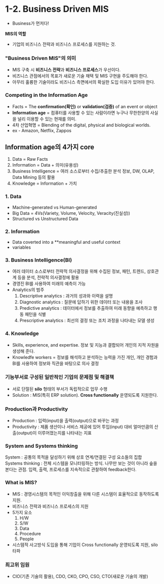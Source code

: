 # 1-2. Business Driven MIS
- Business가 먼저다!

**MIS의 역할**
- 기업의 비즈니스 전략과 비즈니스 프로세스를 지원하는 것.

### "Business Driven MIS"의 의미
- MIS 구축 시 **비즈니스 전략**과 **비즈니스 프로세스**가 우선이다.
- 비즈니스 관점에서의 목표가 새로운 기술 채택 및 MIS 구현을 주도해야 한다.
- 아무리 훌륭한 기술이라도 비즈니스 측면에서의 확실한 도입 이유가 있어야 한다.

### Competing in the Information Age
- Facts = The **confirmation(확인)** or **validation(검증)** of an event or object
- **Information age** = 컴퓨터를 사용할 수 있는 사람이라면 누구나 무한한양의 사실을 널리 이용할 수 있는 현재를 의미.
- 4차 산업혁명 = Blending of the digital, physical and biological worlds.
- ex - Amazon, Netflix, Zappos

## Information age의 4가지 core
1. Data = Raw Facts
2. Information = Data + 의미(유용성)
3. Business Intelligence = 여러 소스로부터 수집/추출한 분석 정보, DW, OLAP, Data Mining 등의 활용
4. Knowledge = Information + 가치

### 1. Data
- Machine-generated vs Human-generated
- Big Data = 4Vs(Variety, Volume, Velocity, Veracity(진실성))
- Structured vs Unstructured Data

### 2. Information
- Data coverted into a **meaningful and useful context
- variables

### 3. Business Intelligence(BI)
- 여러 데이터 소스로부터 전략적 의사결정을 위해 수집된 정보, 패턴, 트렌드, 상호관계 등을 분석, 전략적 의사결정에 활용
- 경영진 BI를 사용하여 미래의 예측이 가능
- Analytics의 범주
    1. Descriptive analytics : 과거의 성과와 이력을 설명
    2. Diagnostic analytics : 질문에 답하기 위한 데이터 또는 내용을 조사
    3. Predictive analytics : 데이터에서 정보를 추출하여 미래 동향을 예측하고 행동 패턴을 식별
    4. Prescriptive analytics : 최선의 결정 또는 조치 과정을 나타내는 모델 생성

### 4. Knowledge 
- Skills, experience, and expertise. 정보 및 지능과 결합되어 개인의 지적 자원을 생성해 준다.
- Knowledfe workers = 정보를 해석하고 분석하는 능력을 가진 개인, 개인 경험과 BI를 사용하여 정보와 직관을 바탕으로 의사 결정

### 기능부서로 구성된 일반적인 기업의 문제점 및 해결책
- 서로 단절된 **silo** 형태의 부서가 독립적으로 업무 수행
- Solution : MIS(특히 ERP solution). **Cross functionally** 운영되도록 지원한다.

### Production과 Productivity
- Production : 입력(input)을 출력(output)으로 바꾸는 과정
- Productivity : 제품 생산이나 서비스 제공에 있어 투입(input) 대비 얼마만큼의 산출(output)이 이루어졌는지를 나타내는 지표

### System and Systems thinking
System : 공통의 목적을 달성하기 위해 상호 연계/연결된 구성 요소들의 집합
Systems thinking : 전체 시스템을 모니터링하는 방식. 나무만 보는 것이 아니라 숲을 본다는 관점. 입력, 출력, 프로세스를 지속적으로 관찰하여 feedback한다.

### What is MIS?
- MIS : 경영시스템의 목적인 이익창출을 위해 다른 시스템이 효율적으로 동작하도록 지원.
- 비즈니스 전략과 비즈니스 프로세스의 지원
- 5가지 요소
    1. H/W
    2. S/W
    3. Data
    4. Procedure
    5. People
- 시스템적 사고방식 도입을 통해 기업이 Cross functionally 운영되도록 지원, silo 타파

### 최고위 임원
- CIO(기존 기술의 활용), CDO, CKO, CPO, CSO, CTO(새로운 기술의 개발)